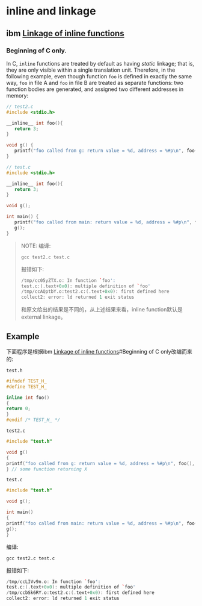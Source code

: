 

# inline and linkage



## ibm [Linkage of inline functions](https://www.ibm.com/support/knowledgecenter/ssw_ibm_i_72/rzarg/inline_linkage.htm)

### Beginning of C only.

In C, `inline` functions are treated by default as having *static* linkage; that is, they are only visible within a single translation unit. Therefore, in the following example, even though function `foo` is defined in exactly the same way, `foo` in file A and `foo` in file B are treated as separate functions: two function bodies are generated, and assigned two different addresses in memory:

```C++
// test2.c
#include <stdio.h>

__inline__ int foo(){
   return 3;
}

void g() {
   printf("foo called from g: return value = %d, address = %#p\n", foo(), &foo);
}

```



```C
// test.c
#include <stdio.h>

__inline__ int foo(){
   return 3;
}

void g();

int main() {
   printf("foo called from main: return value = %d, address = %#p\n", foo(), &foo);
   g();
}


```

> NOTE: 编译:
>
> ```SHELL
> gcc test2.c test.c
> ```
>
> 报错如下:
>
> ```C++
> /tmp/cc05yZTX.o: In function `foo':
> test.c:(.text+0x0): multiple definition of `foo'
> /tmp/ccAQptbY.o:test2.c:(.text+0x0): first defined here
> collect2: error: ld returned 1 exit status
> ```
>
> 和原文给出的结果是不同的，从上述结果来看，inline function默认是external linkage。









## Example

下面程序是根据ibm [Linkage of inline functions](https://www.ibm.com/support/knowledgecenter/ssw_ibm_i_72/rzarg/inline_linkage.htm)#Beginning of C only改编而来的: 

`test.h`

```C++
#ifndef TEST_H_
#define TEST_H_

inline int foo()
{
return 0;
}
#endif /* TEST_H_ */
```

`test2.c`

```C++
#include "test.h"

void g()
{
printf("foo called from g: return value = %d, address = %#p\n", foo(), &foo);
} // some function returning X


```

`test.c`

```C++
#include "test.h"

void g();

int main()
{
printf("foo called from main: return value = %d, address = %#p\n", foo(), &foo);
g();
}


```

编译:

```shell
gcc test2.c test.c
```



报错如下:

```C++
/tmp/ccLIVv9n.o: In function `foo':
test.c:(.text+0x0): multiple definition of `foo'
/tmp/ccbSk6RY.o:test2.c:(.text+0x0): first defined here
collect2: error: ld returned 1 exit status

```

